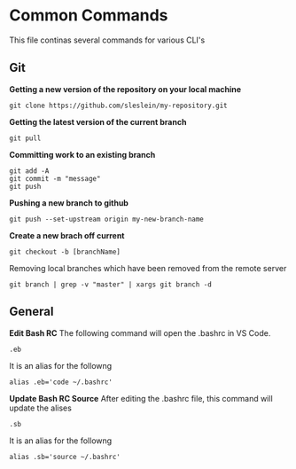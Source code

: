 # Common Commands

This file continas several commands for various CLI's

## Git

**Getting a new version of the repository on your local machine**

```terminal
git clone https://github.com/sleslein/my-repository.git
```

**Getting the latest version of the current branch**

```terminal
git pull
```

**Committing work to an existing branch**

```terminal
git add -A
git commit -m "message"
git push
```

**Pushing a new branch to github**

```terminal
git push --set-upstream origin my-new-branch-name
```

**Create a new brach off current**

```terminal
git checkout -b [branchName]
```

Removing local branches which have been removed from the remote server

```terminal
git branch | grep -v "master" | xargs git branch -d
```

## General

**Edit Bash RC**
The following command will open the .bashrc in VS Code.

```terminal
.eb
```

It is an alias for the followng

```terminal
alias .eb='code ~/.bashrc'
```

**Update Bash RC Source**
After editing the .bashrc file, this command will update the alises

```terminal
.sb
```

It is an alias for the followng

```terminal
alias .sb='source ~/.bashrc'
```
